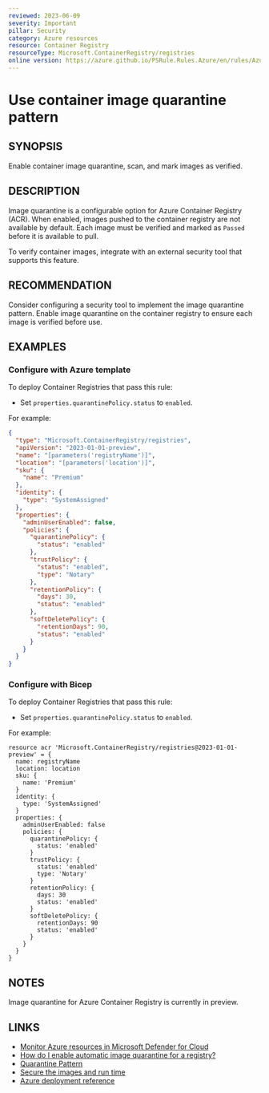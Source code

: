 ```yaml
---
reviewed: 2023-06-09
severity: Important
pillar: Security
category: Azure resources
resource: Container Registry
resourceType: Microsoft.ContainerRegistry/registries
online version: https://azure.github.io/PSRule.Rules.Azure/en/rules/Azure.ACR.Quarantine/
---
```


# Use container image quarantine pattern

## SYNOPSIS

Enable container image quarantine, scan, and mark images as verified.

## DESCRIPTION

Image quarantine is a configurable option for Azure Container Registry (ACR).
When enabled, images pushed to the container registry are not available by default.
Each image must be verified and marked as `Passed` before it is available to pull.

To verify container images, integrate with an external security tool that supports this feature.

## RECOMMENDATION

Consider configuring a security tool to implement the image quarantine pattern.
Enable image quarantine on the container registry to ensure each image is verified before use.

## EXAMPLES

### Configure with Azure template

To deploy Container Registries that pass this rule:

- Set `properties.quarantinePolicy.status` to `enabled`.

For example:

```json
{
  "type": "Microsoft.ContainerRegistry/registries",
  "apiVersion": "2023-01-01-preview",
  "name": "[parameters('registryName')]",
  "location": "[parameters('location')]",
  "sku": {
    "name": "Premium"
  },
  "identity": {
    "type": "SystemAssigned"
  },
  "properties": {
    "adminUserEnabled": false,
    "policies": {
      "quarantinePolicy": {
        "status": "enabled"
      },
      "trustPolicy": {
        "status": "enabled",
        "type": "Notary"
      },
      "retentionPolicy": {
        "days": 30,
        "status": "enabled"
      },
      "softDeletePolicy": {
        "retentionDays": 90,
        "status": "enabled"
      }
    }
  }
}
```

### Configure with Bicep

To deploy Container Registries that pass this rule:

- Set `properties.quarantinePolicy.status` to `enabled`.

For example:

```bicep
resource acr 'Microsoft.ContainerRegistry/registries@2023-01-01-preview' = {
  name: registryName
  location: location
  sku: {
    name: 'Premium'
  }
  identity: {
    type: 'SystemAssigned'
  }
  properties: {
    adminUserEnabled: false
    policies: {
      quarantinePolicy: {
        status: 'enabled'
      }
      trustPolicy: {
        status: 'enabled'
        type: 'Notary'
      }
      retentionPolicy: {
        days: 30
        status: 'enabled'
      }
      softDeletePolicy: {
        retentionDays: 90
        status: 'enabled'
      }
    }
  }
}
```

## NOTES

Image quarantine for Azure Container Registry is currently in preview.

## LINKS

- [Monitor Azure resources in Microsoft Defender for Cloud](https://learn.microsoft.com/azure/architecture/framework/security/monitor-resources#containers)
- [How do I enable automatic image quarantine for a registry?](https://learn.microsoft.com/azure/container-registry/container-registry-faq#how-do-i-enable-automatic-image-quarantine-for-a-registry-)
- [Quarantine Pattern](https://github.com/Azure/acr/tree/main/docs/preview/quarantine)
- [Secure the images and run time](https://learn.microsoft.com/azure/aks/operator-best-practices-container-image-management#secure-the-images-and-run-time)
- [Azure deployment reference](https://learn.microsoft.com/azure/templates/microsoft.containerregistry/registries)
